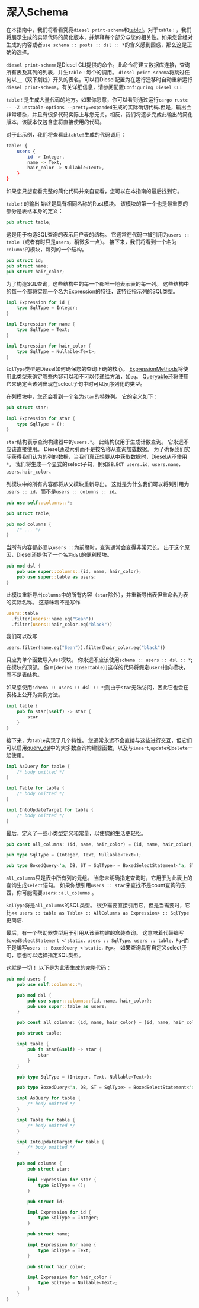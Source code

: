 # 深入Schema

在本指南中，我们将看看究竟`diesel print-schema`和[table!](http://docs.diesel.rs/diesel/macro.table.html)。对于`table！`，我们将展示生成的实际代码的简化版本，并解释每个部分与您的相关性。如果您曾经对生成的内容或者`use schema :: posts :: dsl :: *`的含义感到困惑，那么这是正确的选择。

`diesel print-schema`是Diesel CLI提供的命令。此命令将建立数据库连接，查询所有表及其列的列表，并生`table！`每个的调用。 `diesel print-schema`将跳过任何以`__`（双下划线）开头的表名。可以将Diesel配置为在运行迁移时自动重新运行`diesel print-schema`。有关详细信息，请参阅配置`Configuring Diesel CLI`

`table！`是生成大量代码的地方。如果你愿意，你可以看到通过运行`cargo rustc -- -Z unstable-options --pretty=expanded`生成的实际确切代码.但是，输出会非常嘈杂，并且有很多代码实际上与您无关。相反，我们将逐步完成此输出的简化版本，该版本仅包含您将直接使用的代码。

对于此示例，我们将查看此`table!`生成的代码调用：

```bash
table! {
    users {
        id -> Integer,
        name -> Text,
        hair_color -> Nullable<Text>,
    }
}
```

如果您只想查看完整的简化代码并亲自查看，您可以在本指南的最后找到它。

`table！`的输出 始终是具有相同名称的Rust模块。 该模块的第一个也是最重要的部分是表格本身的定义：

```rust
pub struct table;
```

这是用于构造SQL查询的表示用户表的结构。 它通常在代码中被引用为`users :: table`（或者有时只是`users`，稍微多一点）。 接下来，我们将看到一个名为`columns`的模块，每列的一个结构。

```rust
pub struct id;
pub struct name;
pub struct hair_color;
```

为了构造SQL查询，这些结构中的每一个都唯一地表示表的每一列。 这些结构中的每一个都将实现一个名为[Expression](https://docs.diesel.rs/diesel/expression/trait.Expression.html)的特征，该特征指示列的SQL类型。

```rust
impl Expression for id {
    type SqlType = Integer;
}

impl Expression for name {
    type SqlType = Text;
}

impl Expression for hair_color {
    type SqlType = Nullable<Text>;
}

```

`SqlType`类型是Diesel如何确保您的查询正确的核心。 [ExpressionMethods](https://docs.diesel.rs/diesel/expression_methods/trait.ExpressionMethods.html)将使用此类型来确定哪些内容可以和不可以传递给方法，如`eq`。 [Queryable](http://docs.diesel.rs/diesel/deserialize/trait.Queryable.html)还将使用它来确定当该列出现在select子句中时可以反序列化的类型。

在列模块中，您还会看到一个名为`star`的特殊列。 它的定义如下：

```rust
pub struct star;

impl Expression for star {
    type SqlType = ();
}
```

`star`结构表示查询构建器中的`users.*`。 此结构仅用于生成计数查询。 它永远不应该直接使用。 Diesel通过索引而不是按名称从查询加载数据。 为了确保我们实际获得我们认为的列的数据，当我们真正想要从中获取数据时，Diesel从不使用`*`。 我们将生成一个显式的select子句，例如`SELECT users.id，users.name，users.hair_color`。

列模块中的所有内容都将从父模块重新导出。 这就是为什么我们可以将列引用为`users :: id`，而不是`users :: columns :: id`。

```rust
pub use self::columns::*;

pub struct table;

pub mod columns {
    /* ... */
}
```

当所有内容都必须以`users ::`为前缀时，查询通常会变得非常冗长。 出于这个原因，Diesel还提供了一个名为`dsl`的便利模块。

```rust
pub mod dsl {
    pub use super::columns::{id, name, hair_color};
    pub use super::table as users;
}
```

此模块重新导出`columns`中的所有内容（`star`除外），并重新导出表但重命名为表的实际名称。 这意味着不是写作

```rust
users::table
  .filter(users::name.eq("Sean"))
  .filter(users::hair_color.eq("black"))
```

我们可以改写

```rust
users.filter(name.eq("Sean")).filter(hair_color.eq("black"))
```

只应为单个函数导入`dsl`模块。 你永远不应该使用`schema :: users :: dsl :: *`; 在模块的顶部。 像`＃[derive（Insertable）]`这样的代码将假定`users`指向模块，而不是表结构。

如果您使用`schema :: users :: dsl :: *`;则由于`star`无法访问，因此它也会在表格上公开为实例方法。

```rust
impl table {
    pub fn star(&self) -> star {
        star
    }
}
```

接下来，为`table`实现了几个特性。 您通常永远不会直接与这些进行交互，但它们可以启用[query_dsl](https://docs.diesel.rs/diesel/query_dsl/index.html)中的大多数查询构建器函数，以及与`insert`,`update`和`delete`一起使用。

```rust
impl AsQuery for table {
    /* body omitted */
}

impl Table for table {
    /* body omitted */
}

impl IntoUpdateTarget for table {
    /* body omitted */
}

```

最后，定义了一些小类型定义和常量，以使您的生活更轻松。

```rust
pub const all_columns: (id, name, hair_color) = (id, name, hair_color);

pub type SqlType = (Integer, Text, Nullable<Text>);

pub type BoxedQuery<'a, DB, ST = SqlType> = BoxedSelectStatement<'a, ST, table, DB>;
```

`all_columns`只是表中所有列的元组。 当您未明确指定查询时，它用于为此表上的查询生成`select`语句。 如果你想引用`users :: star`来查找不是count查询的东西，你可能需要`users::all_columns` 。

`SqlType`将是`all_columns`的SQL类型。 很少需要直接引用它，但是当需要时，它比`<< users :: table as Table> :: AllColumns as Expression> :: SqlType`更简洁.

最后，有一个帮助器类型用于引用从该表构建的盒装查询。 这意味着代替编写`BoxedSelectStatement <'static，users :: SqlType，users :: table，Pg>`而不是编写`users :: BoxedQuery <'static，Pg>`。 如果查询具有自定义select子句，您也可以选择指定SQL类型。

这就是一切！ 以下是为此表生成的完整代码：

```rust
pub mod users {
    pub use self::columns::*;

    pub mod dsl {
        pub use super::columns::{id, name, hair_color};
        pub use super::table as users;
    }

    pub const all_columns: (id, name, hair_color) = (id, name, hair_color);

    pub struct table;

    impl table {
        pub fn star(&self) -> star {
            star
        }
    }

    pub type SqlType = (Integer, Text, Nullable<Text>);

    pub type BoxedQuery<'a, DB, ST = SqlType> = BoxedSelectStatement<'a, ST, table, DB>;

    impl AsQuery for table {
        /* body omitted */
    }

    impl Table for table {
        /* body omitted */
    }

    impl IntoUpdateTarget for table {
        /* body omitted */
    }

    pub mod columns {
        pub struct star;

        impl Expression for star {
            type SqlType = ();
        }

        pub struct id;

        impl Expression for id {
            type SqlType = Integer;
        }

        pub struct name;

        impl Expression for name {
            type SqlType = Text;
        }

        pub struct hair_color;

        impl Expression for hair_color {
            type SqlType = Nullable<Text>;
        }
    }
}
```